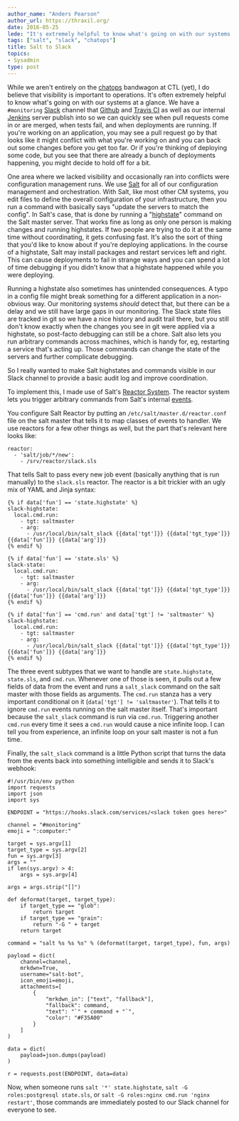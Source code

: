 ```yaml
---
author_name: "Anders Pearson"
author_url: https://thraxil.org/
date: 2016-05-25
lede: "It's extremely helpful to know what's going on with our systems at a glance. One area where we lacked visibility and occasionally ran into conflicts were configuration management runs. We use Salt for our configuration management and orchestration, and here is how we make Salt operations visible to our team in Slack."
tags: ["salt", "slack", "chatops"]
title: Salt to Slack
topics:
- Sysadmin
type: post
---
```


While we aren't entirely on the
[chatops](https://www.pagerduty.com/blog/what-is-chatops/) bandwagon
at CTL (yet), I do believe that visibility is important to
operations. It's often extremely helpful to know what's going on with
our systems at a glance. We have a `#monitoring`
[Slack](https://slack.com/) channel that [Github](https://github.com/)
and [Travis CI](https://travis-ci.org/) as well as our internal
[Jenkins](https://jenkins.io/) server publish into so we can quickly
see when pull requests come in or are merged, when tests fail, and
when deployments are running. If you're working on an application, you
may see a pull request go by that looks like it might conflict with
what you're working on and you can back out some changes before you
get too far. Or if you're thinking of deploying some code, but you see
that there are already a bunch of deployments happening, you might
decide to hold off for a bit.

One area where we lacked visibility and occasionally ran into
conflicts were configuration management runs. We use
[Salt](https://saltstack.com/) for all of our configuration management
and orchestration. With Salt, like most other CM systems, you edit
files to define the overall configuration of your infrastructure, then
you run a command with basically says "update the servers to match the
config". In Salt's case, that is done by running a
"[highstate](https://docs.saltstack.com/en/latest/ref/modules/all/salt.modules.state.html#salt.modules.state.highstate)"
command on the Salt master server. That works fine as long as only one
person is making changes and running highstates. If two people are
trying to do it at the same time without coordinating, it gets
confusing fast. It's also the sort of thing that you'd like to know
about if you're deploying applications. In the course of a highstate,
Salt may install packages and restart services left and right. This
can cause deployments to fail in strange ways and you can spend a lot
of time debugging if you didn't know that a highstate happened while
you were deploying.

Running a highstate also sometimes has unintended consequences. A typo
in a config file might break something for a different application in
a non-obvious way. Our monitoring systems *should* detect that, but
there can be a delay and we still have large gaps in our
monitoring. The Slack state files are tracked in git so we have a nice
history and audit trail there, but you still don't know exactly when
the changes you see in git were applied via a highstate, so post-facto
debugging can still be a chore. Salt also lets you run arbitrary
commands across machines, which is handy for, eg, restarting a service
that's acting up. Those commands can change the state of the servers
and further complicate debugging.

So I really wanted to make Salt highstates and commands visible in our
Slack channel to provide a basic audit log and improve coordination.

To implement this, I made use of Salt's
[Reactor System](https://docs.saltstack.com/en/latest/topics/reactor/index.html). The
reactor system lets you trigger arbitrary commands from Salt's
internal [events](https://docs.saltstack.com/en/latest/topics/event/index.html).

You configure Salt Reactor by putting an `/etc/salt/master.d/reactor.conf` file on the
salt master that tells it to map classes of events to handler. We use
reactors for a few other things as well, but the part that's relevant
here looks like:

```
reactor:
  - 'salt/job/*/new':
    - /srv/reactor/slack.sls
```

That tells Salt to pass every new job event (basically anything that
is run manually) to the `slack.sls` reactor. The reactor is a bit
trickier with an ugly mix of YAML and Jinja syntax:

```
{% if data['fun'] == 'state.highstate' %}
slack-highstate:
  local.cmd.run:
    - tgt: saltmaster
    - arg:
      - /usr/local/bin/salt_slack {{data['tgt']}} {{data['tgt_type']}} {{data['fun']}} {{data['arg']}}
{% endif %}

{% if data['fun'] == 'state.sls' %}
slack-state:
  local.cmd.run:
    - tgt: saltmaster
    - arg:
      - /usr/local/bin/salt_slack {{data['tgt']}} {{data['tgt_type']}} {{data['fun']}} {{data['arg']}}
{% endif %}

{% if data['fun'] == 'cmd.run' and data['tgt'] != 'saltmaster' %}
slack-highstate:
  local.cmd.run:
    - tgt: saltmaster
    - arg:
      - /usr/local/bin/salt_slack {{data['tgt']}} {{data['tgt_type']}} {{data['fun']}} {{data['arg']}}
{% endif %}
```

The three event subtypes that we want to handle are `state.highstate`,
`state.sls`, and `cmd.run`. Whenever one of those is seen, it pulls
out a few fields of data from the event and runs a `salt_slack`
command on the salt master with those fields as arguments. The
`cmd.run` stanza has a very important conditional on it (`data['tgt']
!= 'saltmaster'`). That tells it to ignore `cmd.run` events running on
the salt master itself. That's important because the `salt_slack`
command is run via `cmd.run`. Triggering another `cmd.run` every time
it sees a `cmd.run` would cause a nice infinite loop. I can tell you
from experience, an infinite loop on your salt master is not a fun
time.

Finally, the `salt_slack` command is a little Python script that turns
the data from the events back into something intelligible and sends it
to Slack's webhook:

```
#!/usr/bin/env python
import requests
import json
import sys

ENDPOINT = "https://hooks.slack.com/services/<slack token goes here>"

channel = "#monitoring"
emoji = ":computer:"

target = sys.argv[1]
target_type = sys.argv[2]
fun = sys.argv[3]
args = ""
if len(sys.argv) > 4:
    args = sys.argv[4]

args = args.strip("[]")

def deformat(target, target_type):
    if target_type == "glob":
        return target
    if target_type == "grain":
        return "-G " + target
    return target

command = "salt %s %s %s" % (deformat(target, target_type), fun, args)

payload = dict(
    channel=channel,
    mrkdwn=True,
    username="salt-bot",
    icon_emoji=emoji,
    attachments=[
        {
            "mrkdwn_in": ["text", "fallback"],
            "fallback": command,
            "text": "`" + command + "`",
            "color": "#F35A00"
        }
    ]
)

data = dict(
    payload=json.dumps(payload)
)

r = requests.post(ENDPOINT, data=data)
```

Now, when someone runs `salt '*' state.highstate`, `salt -G
roles:postgresql state.sls`, or `salt -G roles:nginx cmd.run 'nginx
restart'`, those commands are immediately posted to our Slack channel
for everyone to see.

